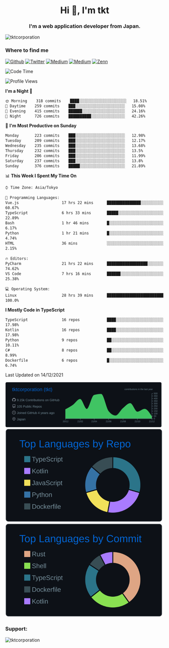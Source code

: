 <h1 align="center">Hi 👋, I'm tkt</h1>
<h3 align="center">I'm a web application developer from Japan.</h3>

<p align="left"> <img src="https://komarev.com/ghpvc/?username=tktcorporation&label=Profile%20views&color=0e75b6&style=flat" alt="tktcorporation" /> </p>

<h3>Where to find me</h3>
<p>
<a href="https://github.com/tktcorporation" target="_blank"><img alt="Github" src="https://img.shields.io/badge/GitHub-%2312100E.svg?&style=for-the-badge&logo=Github&logoColor=white" /></a>
<a href="https://twitter.com/tktcorporation" target="_blank"><img alt="Twitter" src="https://img.shields.io/badge/twitter-%231DA1F2.svg?&style=for-the-badge&logo=twitter&logoColor=white" /></a>
<a href="https://www.linkedin.com/in/tktcorporation" target="_blank"><img alt="Medium" src="https://img.shields.io/badge/linkdin-0a66c2.svg?&style=for-the-badge&logo=linkedin&logoColor=white" /></a>
<a href="https://qiita.com/tktcorporation" target="_blank"><img alt="Medium" src="https://img.shields.io/badge/qiita-55C500.svg?&style=for-the-badge&logo=qiita&logoColor=white" /></a>
<a href="https://zenn.dev/tktcorporation" target="_blank"><img alt="Zenn" src="https://img.shields.io/badge/Zenn-3EA8FF.svg?&style=for-the-badge&logo=Zenn&logoColor=white" /></a>
</p>
  
<!--START_SECTION:waka-->
![Code Time](http://img.shields.io/badge/Code%20Time-49%20hrs%2053%20mins-blue)

![Profile Views](http://img.shields.io/badge/Profile%20Views-14-blue)

**I'm a Night 🦉** 

```text
🌞 Morning    318 commits    ████░░░░░░░░░░░░░░░░░░░░░   18.51% 
🌆 Daytime    259 commits    ███░░░░░░░░░░░░░░░░░░░░░░   15.08% 
🌃 Evening    415 commits    ██████░░░░░░░░░░░░░░░░░░░   24.16% 
🌙 Night      726 commits    ██████████░░░░░░░░░░░░░░░   42.26%

```
📅 **I'm Most Productive on Sunday** 

```text
Monday       223 commits    ███░░░░░░░░░░░░░░░░░░░░░░   12.98% 
Tuesday      209 commits    ███░░░░░░░░░░░░░░░░░░░░░░   12.17% 
Wednesday    235 commits    ███░░░░░░░░░░░░░░░░░░░░░░   13.68% 
Thursday     232 commits    ███░░░░░░░░░░░░░░░░░░░░░░   13.5% 
Friday       206 commits    ███░░░░░░░░░░░░░░░░░░░░░░   11.99% 
Saturday     237 commits    ███░░░░░░░░░░░░░░░░░░░░░░   13.8% 
Sunday       376 commits    █████░░░░░░░░░░░░░░░░░░░░   21.89%

```


📊 **This Week I Spent My Time On** 

```text
⌚︎ Time Zone: Asia/Tokyo

💬 Programming Languages: 
Vue.js                   17 hrs 22 mins      ███████████████░░░░░░░░░░   60.67% 
TypeScript               6 hrs 33 mins       █████░░░░░░░░░░░░░░░░░░░░   22.89% 
Bash                     1 hr 46 mins        █░░░░░░░░░░░░░░░░░░░░░░░░   6.17% 
Python                   1 hr 21 mins        █░░░░░░░░░░░░░░░░░░░░░░░░   4.74% 
HTML                     36 mins             ░░░░░░░░░░░░░░░░░░░░░░░░░   2.15%

🔥 Editors: 
PyCharm                  21 hrs 22 mins      ██████████████████░░░░░░░   74.62% 
VS Code                  7 hrs 16 mins       ██████░░░░░░░░░░░░░░░░░░░   25.38%

💻 Operating System: 
Linux                    28 hrs 39 mins      █████████████████████████   100.0%

```

**I Mostly Code in TypeScript** 

```text
TypeScript               16 repos            ████░░░░░░░░░░░░░░░░░░░░░   17.98% 
Kotlin                   16 repos            ████░░░░░░░░░░░░░░░░░░░░░   17.98% 
Python                   9 repos             ██░░░░░░░░░░░░░░░░░░░░░░░   10.11% 
C#                       8 repos             ██░░░░░░░░░░░░░░░░░░░░░░░   8.99% 
Dockerfile               6 repos             █░░░░░░░░░░░░░░░░░░░░░░░░   6.74%

```



 Last Updated on 14/12/2021
<!--END_SECTION:waka-->

[![](https://raw.githubusercontent.com/tktcorporation/tktcorporation/master/profile-summary-card-output/github_dark/0-profile-details.svg)](https://github.com/vn7n24fzkq/github-profile-summary-cards)
[![](https://raw.githubusercontent.com/tktcorporation/tktcorporation/master/profile-summary-card-output/github_dark/1-repos-per-language.svg)](https://github.com/vn7n24fzkq/github-profile-summary-cards) [![](https://raw.githubusercontent.com/tktcorporation/tktcorporation/master/profile-summary-card-output/github_dark/2-most-commit-language.svg)](https://github.com/vn7n24fzkq/github-profile-summary-cards)

<h3 align="left">Support:</h3>
<p><a href="https://www.buymeacoffee.com/tktcorporation"> <img align="left" src="https://cdn.buymeacoffee.com/buttons/v2/default-yellow.png" height="50" width="210" alt="tktcorporation" /></a></p><br><br>
